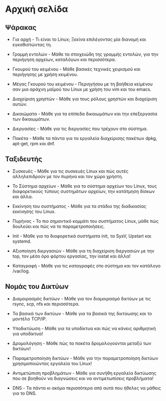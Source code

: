 # Αρχική σελίδα

## Ψάρακας

* Για αρχή - Τι είναι το Linux; Ξεκίνα επιλέγοντας μία διανομή και εγκαθιστώντας τη.

* Γραμμή εντολών - Μάθε τα στοιχειώδη της γραμμής εντολών, για την περιήγηση αρχείων, καταλόγων και περισσότερα.

* Γκουρού του κειμένου - Μάθε βασικές τεχνικές χειρισμού και περιήγησης με χρήση κειμένου.

* Μέγας Γκουρού του κειμένου - Περιηγήσου με τη βοήθεια κείμένου σαν μια αράχνη μαϊμού του Linux με χρήση του vim και του emacs.

* Διαχείριση χρηστών - Μάθε για τους ρόλους χρηστών και διαχείριση αυτών.

* Δικαιώματα - Μάθε για τα επίπεδα δικαιωμάτων και την επεξεργασία των δικαιωμάτων.

* Διεργασίες - Μάθε για τις διεργασίες που τρέχουν στο σύστημα.

* Πακέτα - Μάθε τα πάντα για τα εργαλεία διαχείρισης πακέτων dpkg, apt-get, rpm και dnf.

## Ταξιδευτής

* Συσκευές - Μάθε για τις συσκευές Linux και πώς αυτές αλληλεπιδρούν με τον πυρήνα και τον χώρο χρήστη.

* Το Σύστημα αρχείων - Μάθε για το σύστημα αρχείων του Linux, τους διαφορετικούς τύπους συστημάτων αρχείων, την κατάτμηση δίσκων και άλλα.

* Εκκίνηση του συστήματος - Μάθε για τα στάδια της διαδικασίας εκκίνησης του Linux.

* Πυρήνας - Το πιο σημαντικό κομμάτι του συστήματος Linux, μάθε πώς δουλεύει και πώς να το παραμετροποιήσεις.

* Init - Μάθε για τα διαφορετικά συστήματα init, τα SysV, Upstart και systemd.

* Αξιοποίηση διεργασιών - Μάθε για τη διαχείριση διεργασιών με την top, τον μέσο όρο φόρτου εργασίας, την iostat και άλλα!

* Καταγραφή - Μάθε για τις καταγραφές στο σύστημα και τον κατάλογο /var/log.

## Νομάς του Δικτύων

* Διαμοιρασμός δικτύων - Μάθε για τον διαμοιρασμό δικτύων με τις rsync, scp, nfs και περισσότερα.

* Τα βασικά των δικτύων - Μάθε για τα βασικά της δικτύωσης και το μοντέλο ΤCP/IP.

* Υποδικτύωση - Μάθε για τα υποδίκτυα και πώς να κάνεις αριθμητική για υποδίκτυα!

* Δρομολόγηση - Μάθε πώς τα πακέτα δρομολογούνται μεταξύ των δικτύων!

* Παραμετροποίηση δικτύων - Μάθε για την παραμετροποίηση δικτύων χρησιμοποιώντας εργαλεία του Linux!

* Αντιμετώπιση προβλημάτων - Μάθε για συνήθη εργαλεία δικτύωσης που σε βοηθούν να διαγνώσεις και να αντιμετωπίσεις προβλήματα!

* DNS - Τα πάντα κι ακόμα περισσότερα από αυτά που ήθελες να μάθεις για το DNS.
